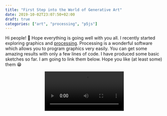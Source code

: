 ```yaml
---
title: "First Step into the World of Generative Art"
date: 2019-10-02T23:07:50+02:00
draft: true
categories: ["art", "processing", "p5js"]
---
```


Hi people! :wave: Hope everything is going well with you all. I recently started exploring graphics and [processing](https://processing.org/). Processing is a wonderful software which allows you to program graphics very easily. You can get some amazing results with only a few lines of code. I have produced some basic sketches so far. I am going to link them below. Hope you like (at least some) them :grin:


<video controls loop src="/images/processing/art4.mp4" width="50%" style="margin: 0 auto; display: block; margin-bottom: 50px;" autoplay="true" />

<video controls loop src="/images/processing/art3.mp4" width="50%" style="margin: 0 auto; display: block;margin-bottom: 50px;" autoplay="true" />

<video controls loop src="/images/processing/art2.mp4" width="50%" style="margin: 0 auto; display: block;margin-bottom: 50px;" autoplay="true" />

<video controls loop src="/images/processing/art1.mp4" width="50%" style="margin: 0 auto; display: block;margin-bottom: 50px;" autoplay="true" />

If you want to learn how to make cool art using processing then I would highly recommend you to watch some videos of Daniel Shiffman on YouTube. He publishes on "[The Coding Train](https://www.youtube.com/user/shiffman/videos)" channel. He is officially my favourite YouTuber :D Watching him being goofy is never tiring. 

That's all for today people. Till next time! Can't wait to read your comments/suggestions :heart: I will link all these videos on the [art projects]({{<relref "arts.md">}}) page.
